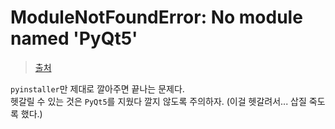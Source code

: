 # ModuleNotFoundError: No module named 'PyQt5'

> [출처](https://junho0956.tistory.com/66)

```pyinstaller```만 제대로 깔아주면 끝나는 문제다.  
헷갈릴 수 있는 것은 ```PyQt5```를 지웠다 깔지 않도록 주의하자. (이걸 헷갈려서... 삽질 죽도록 했다.)
